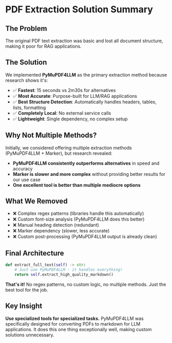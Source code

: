 # PDF Extraction Solution Summary

## The Problem
The original PDF text extraction was basic and lost all document structure, making it poor for RAG applications.

## The Solution
We implemented **PyMuPDF4LLM** as the primary extraction method because research shows it's:

- ✅ **Fastest**: 15 seconds vs 2m30s for alternatives
- ✅ **Most Accurate**: Purpose-built for LLM/RAG applications  
- ✅ **Best Structure Detection**: Automatically handles headers, tables, lists, formatting
- ✅ **Completely Local**: No external service calls
- ✅ **Lightweight**: Single dependency, no complex setup

## Why Not Multiple Methods?

Initially, we considered offering multiple extraction methods (PyMuPDF4LLM + Marker), but research revealed:

- **PyMuPDF4LLM consistently outperforms alternatives** in speed and accuracy
- **Marker is slower and more complex** without providing better results for our use case
- **One excellent tool is better than multiple mediocre options**

## What We Removed

- ❌ Complex regex patterns (libraries handle this automatically)
- ❌ Custom font-size analysis (PyMuPDF4LLM does this better)
- ❌ Manual heading detection (redundant)
- ❌ Marker dependency (slower, less accurate)
- ❌ Custom post-processing (PyMuPDF4LLM output is already clean)

## Final Architecture

```python
def extract_full_text(self) -> str:
    # Just use PyMuPDF4LLM - it handles everything!
    return self.extract_high_quality_markdown()
```

**That's it!** No regex patterns, no custom logic, no multiple methods. Just the best tool for the job.

## Key Insight

**Use specialized tools for specialized tasks.** PyMuPDF4LLM was specifically designed for converting PDFs to markdown for LLM applications. It does this one thing exceptionally well, making custom solutions unnecessary. 